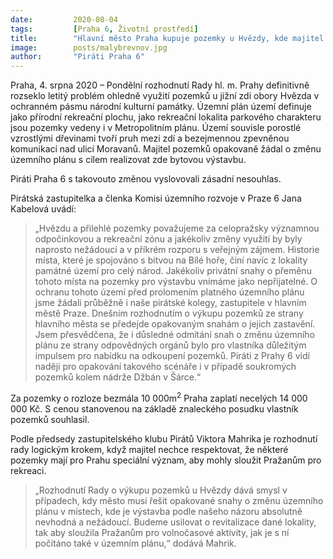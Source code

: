 ```yaml
---
date:         2020-08-04
tags:         [Praha 6, Životní prostředí]
title:        "Hlavní město Praha kupuje pozemky u Hvězdy, kde majitel usiloval o bytovou výstavbu"
image: 	      posts/malybrevnov.jpg
author:       "Piráti Praha 6"
---
```


Praha, 4. srpna 2020 – Pondělní rozhodnutí Rady hl. m. Prahy definitivně rozseklo letitý problém ohledně využití pozemků u jižní zdi obory Hvězda v ochranném pásmu národní kulturní památky. Územní plán území definuje jako přírodní rekreační plochu, jako rekreační lokalita parkového charakteru jsou pozemky vedeny i v Metropolitním plánu. Území souvisle porostlé vzrostlými dřevinami tvoří pruh mezi zdí a bezejmennou zpevněnou komunikací nad ulicí Moravanů. Majitel pozemků opakovaně žádal o změnu územního plánu s cílem realizovat zde bytovou výstavbu. 

Piráti Praha 6 s takovouto změnou vyslovovali zásadní nesouhlas.

Pirátská zastupitelka a členka Komisi územního rozvoje v Praze 6 Jana Kabelová uvádí: 

> „Hvězdu a přilehlé pozemky považujeme za celopražsky významnou odpočinkovou a rekreační zónu a jakékoliv změny využití by byly naprosto nežádoucí a v příkrém rozporu s veřejným zájmem. Historie místa, které je spojováno s bitvou na Bílé hoře, činí navíc z lokality památné území pro celý národ. Jakékoliv privátní snahy o přeměnu tohoto místa na pozemky pro výstavbu vnímáme jako nepřijatelné. O ochranu tohoto území před prolomením platného územního plánu jsme žádali průběžně i naše pirátské kolegy, zastupitele v hlavním městě Praze. Dnešním rozhodnutím o výkupu pozemků ze strany hlavního města se předejde opakovaným snahám o jejich zastavění. Jsem přesvědčena, že i důsledné odmítání snah o změnu územního plánu ze strany odpovědných orgánů bylo pro vlastníka důležitým impulsem pro nabídku na odkoupení pozemků. Piráti z Prahy 6 vidí naději pro opakování takového scénáře i v případě soukromých pozemků kolem nádrže Džbán v Šárce.“

Za pozemky o rozloze bezmála 10 000m<sup>2</sup> Praha zaplatí necelých 14 000 000 Kč. S cenou stanovenou na základě znaleckého posudku vlastník pozemků souhlasil.

Podle předsedy zastupitelského klubu Pirátů Viktora Mahrika je rozhodnutí rady logickým krokem, když majitel nechce respektovat, že některé pozemky mají pro Prahu speciální význam, aby mohly sloužit Pražanům pro rekreaci. 

> „Rozhodnutí Rady o výkupu pozemků u Hvězdy dává smysl v případech, kdy město musí řešit opakované snahy o změnu územního plánu v místech, kde je výstavba podle našeho názoru absolutně nevhodná a nežádoucí. Budeme usilovat o revitalizace dané lokality, tak aby sloužila Pražanům pro volnočasové aktivity, jak je s ní počítáno také v územním plánu,“ dodává Mahrik. 

